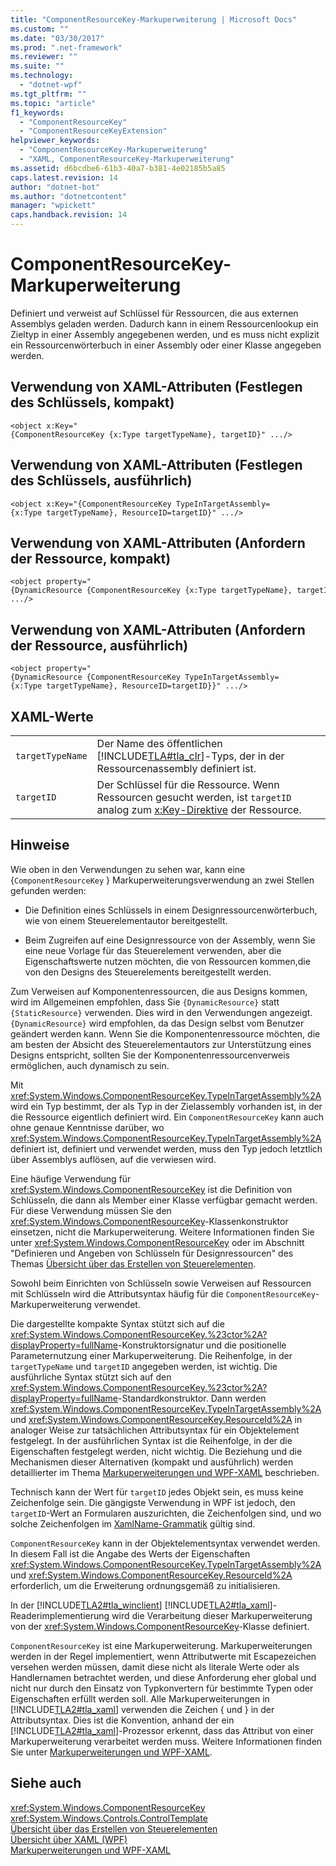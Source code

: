 ```yaml
---
title: "ComponentResourceKey-Markuperweiterung | Microsoft Docs"
ms.custom: ""
ms.date: "03/30/2017"
ms.prod: ".net-framework"
ms.reviewer: ""
ms.suite: ""
ms.technology: 
  - "dotnet-wpf"
ms.tgt_pltfrm: ""
ms.topic: "article"
f1_keywords: 
  - "ComponentResourceKey"
  - "ComponentResourceKeyExtension"
helpviewer_keywords: 
  - "ComponentResourceKey-Markuperweiterung"
  - "XAML, ComponentResourceKey-Markuperweiterung"
ms.assetid: d6bcdbe6-61b3-40a7-b381-4e02185b5a85
caps.latest.revision: 14
author: "dotnet-bot"
ms.author: "dotnetcontent"
manager: "wpickett"
caps.handback.revision: 14
---
```

# ComponentResourceKey-Markuperweiterung
Definiert und verweist auf Schlüssel für Ressourcen, die aus externen Assemblys geladen werden.  Dadurch kann in einem Ressourcenlookup ein Zieltyp in einer Assembly angegebenen werden, und es muss nicht explizit ein Ressourcenwörterbuch in einer Assembly oder einer Klasse angegeben werden.  
  
## Verwendung von XAML\-Attributen \(Festlegen des Schlüssels, kompakt\)  
  
```  
<object x:Key="{ComponentResourceKey {x:Type targetTypeName}, targetID}" .../>  
```  
  
## Verwendung von XAML\-Attributen \(Festlegen des Schlüssels, ausführlich\)  
  
```  
<object x:Key="{ComponentResourceKey TypeInTargetAssembly={x:Type targetTypeName}, ResourceID=targetID}" .../>  
```  
  
## Verwendung von XAML\-Attributen \(Anfordern der Ressource, kompakt\)  
  
```  
<object property="{DynamicResource {ComponentResourceKey {x:Type targetTypeName}, targetID}}" .../>  
```  
  
## Verwendung von XAML\-Attributen \(Anfordern der Ressource, ausführlich\)  
  
```  
<object property="{DynamicResource {ComponentResourceKey TypeInTargetAssembly={x:Type targetTypeName}, ResourceID=targetID}}" .../>  
```  
  
## XAML\-Werte  
  
|||  
|-|-|  
|`targetTypeName`|Der Name des öffentlichen [!INCLUDE[TLA#tla_clr](../../../../includes/tlasharptla-clr-md.md)]\-Typs, der in der Ressourcenassembly definiert ist.|  
|`targetID`|Der Schlüssel für die Ressource.  Wenn Ressourcen gesucht werden, ist `targetID` analog zum [x:Key\-Direktive](../../../../docs/framework/xaml-services/x-key-directive.md) der Ressource.|  
  
## Hinweise  
 Wie oben in den Verwendungen zu sehen war, kann eine {`ComponentResourceKey` } Markuperweiterungsverwendung an zwei Stellen gefunden werden:  
  
-   Die Definition eines Schlüssels in einem Designressourcenwörterbuch, wie von einem Steuerelementautor bereitgestellt.  
  
-   Beim Zugreifen auf eine Designressource von der Assembly, wenn Sie eine neue Vorlage für das Steuerelement verwenden, aber die Eigenschaftswerte nutzen möchten, die von Ressourcen kommen,die von den Designs des Steuerelements bereitgestellt werden.  
  
 Zum Verweisen auf Komponentenressourcen, die aus Designs kommen, wird im Allgemeinen empfohlen, dass Sie `{DynamicResource}` statt `{StaticResource}` verwenden.  Dies wird in den Verwendungen angezeigt.  `{DynamicResource}` wird empfohlen, da das Design selbst vom Benutzer geändert werden kann.  Wenn Sie die Komponentenressource möchten, die am besten der Absicht des Steuerelementautors zur Unterstützung eines Designs entspricht, sollten Sie der Komponentenressourcenverweis ermöglichen, auch dynamisch zu sein.  
  
 Mit <xref:System.Windows.ComponentResourceKey.TypeInTargetAssembly%2A> wird ein Typ bestimmt, der als Typ in der Zielassembly vorhanden ist, in der die Ressource eigentlich definiert wird.  Ein `ComponentResourceKey` kann auch ohne genaue Kenntnisse darüber, wo <xref:System.Windows.ComponentResourceKey.TypeInTargetAssembly%2A> definiert ist, definiert und verwendet werden, muss den Typ jedoch letztlich über Assemblys auflösen, auf die verwiesen wird.  
  
 Eine häufige Verwendung für <xref:System.Windows.ComponentResourceKey> ist die Definition von Schlüsseln, die dann als Member einer Klasse verfügbar gemacht werden.  Für diese Verwendung müssen Sie den <xref:System.Windows.ComponentResourceKey>\-Klassenkonstruktor einsetzen, nicht die Markuperweiterung.  Weitere Informationen finden Sie unter <xref:System.Windows.ComponentResourceKey> oder im Abschnitt "Definieren und Angeben von Schlüsseln für Designressourcen" des Themas [Übersicht über das Erstellen von Steuerelementen](../../../../docs/framework/wpf/controls/control-authoring-overview.md).  
  
 Sowohl beim Einrichten von Schlüsseln sowie Verweisen auf Ressourcen mit Schlüsseln wird die Attributsyntax häufig für die `ComponentResourceKey`\-Markuperweiterung verwendet.  
  
 Die dargestellte kompakte Syntax stützt sich auf die <xref:System.Windows.ComponentResourceKey.%23ctor%2A?displayProperty=fullName>\-Konstruktorsignatur und die positionelle Parameternutzung einer Markuperweiterung.  Die Reihenfolge, in der `targetTypeName` und `targetID` angegeben werden, ist wichtig.  Die ausführliche Syntax stützt sich auf den <xref:System.Windows.ComponentResourceKey.%23ctor%2A?displayProperty=fullName>\-Standardkonstruktor. Dann werden <xref:System.Windows.ComponentResourceKey.TypeInTargetAssembly%2A> und <xref:System.Windows.ComponentResourceKey.ResourceId%2A> in analoger Weise zur tatsächlichen Attributsyntax für ein Objektelement festgelegt.  In der ausführlichen Syntax ist die Reihenfolge, in der die Eigenschaften festgelegt werden, nicht wichtig.  Die Beziehung und die Mechanismen dieser Alternativen \(kompakt und ausführlich\) werden detaillierter im Thema [Markuperweiterungen und WPF\-XAML](../../../../docs/framework/wpf/advanced/markup-extensions-and-wpf-xaml.md) beschrieben.  
  
 Technisch kann der Wert für `targetID` jedes Objekt sein, es muss keine Zeichenfolge sein.  Die gängigste Verwendung in WPF ist jedoch, den `targetID`\-Wert an Formularen auszurichten, die Zeichenfolgen sind, und wo solche Zeichenfolgen im [XamlName\-Grammatik](../../../../docs/framework/xaml-services/xamlname-grammar.md) gültig sind.  
  
 `ComponentResourceKey` kann in der Objektelementsyntax verwendet werden.  In diesem Fall ist die Angabe des Werts der Eigenschaften <xref:System.Windows.ComponentResourceKey.TypeInTargetAssembly%2A> und <xref:System.Windows.ComponentResourceKey.ResourceId%2A> erforderlich, um die Erweiterung ordnungsgemäß zu initialisieren.  
  
 In der [!INCLUDE[TLA2#tla_winclient](../../../../includes/tla2sharptla-winclient-md.md)] [!INCLUDE[TLA2#tla_xaml](../../../../includes/tla2sharptla-xaml-md.md)]\-Readerimplementierung wird die Verarbeitung dieser Markuperweiterung von der <xref:System.Windows.ComponentResourceKey>\-Klasse definiert.  
  
 `ComponentResourceKey` ist eine Markuperweiterung.  Markuperweiterungen werden in der Regel implementiert, wenn Attributwerte mit Escapezeichen versehen werden müssen, damit diese nicht als literale Werte oder als Handlernamen betrachtet werden, und diese Anforderung eher global und nicht nur durch den Einsatz von Typkonvertern für bestimmte Typen oder Eigenschaften erfüllt werden soll.  Alle Markuperweiterungen in [!INCLUDE[TLA2#tla_xaml](../../../../includes/tla2sharptla-xaml-md.md)] verwenden die Zeichen { und } in der Attributsyntax. Dies ist die Konvention, anhand der ein [!INCLUDE[TLA2#tla_xaml](../../../../includes/tla2sharptla-xaml-md.md)]\-Prozessor erkennt, dass das Attribut von einer Markuperweiterung verarbeitet werden muss.  Weitere Informationen finden Sie unter [Markuperweiterungen und WPF\-XAML](../../../../docs/framework/wpf/advanced/markup-extensions-and-wpf-xaml.md).  
  
## Siehe auch  
 <xref:System.Windows.ComponentResourceKey>   
 <xref:System.Windows.Controls.ControlTemplate>   
 [Übersicht über das Erstellen von Steuerelementen](../../../../docs/framework/wpf/controls/control-authoring-overview.md)   
 [Übersicht über XAML \(WPF\)](../../../../docs/framework/wpf/advanced/xaml-overview-wpf.md)   
 [Markuperweiterungen und WPF\-XAML](../../../../docs/framework/wpf/advanced/markup-extensions-and-wpf-xaml.md)